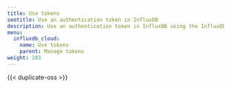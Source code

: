 ```yaml
---
title: Use tokens
seotitle: Use an authentication token in InfluxDB
description: Use an authentication token in InfluxDB using the InfluxDB UI, `influx` CLI, or InfluxDB API
menu:
  influxdb_cloud:
    name: Use tokens
    parent: Manage tokens
weight: 203
---
```


{{< duplicate-oss >}}
